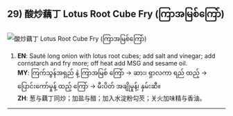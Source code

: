 ## 29) 酸炒藕丁 Lotus Root Cube Fry (ကြာအမြစ်ကြော်)
![酸炒藕丁 Lotus Root Cube Fry (ကြာအမြစ်ကြော်)](image/29.jpg)

1. **EN**: Sauté long onion with lotus root cubes; add salt and vinegar; add cornstarch and fry more; off heat add MSG and sesame oil.  
   **MY**: ကြက်သွန်အရှည် နဲ့ ကြာအမြစ် ကြော် → ဆား၊ ရှာလကာ ရည် ထည့် → ပြောင်းကော်မှုန့် ထည့် ကြော် → မီးပိတ် အချိုမှုန့်၊ နှမ်းဆီ။  
   **ZH**: 葱与藕丁同炒；加盐与醋；加入水淀粉勾芡；关火加味精与香油。

---
